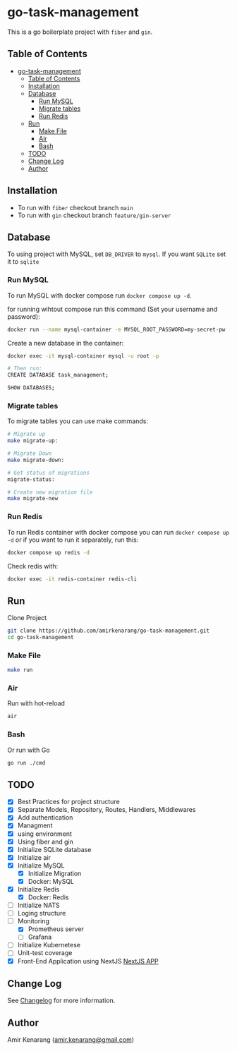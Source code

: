 # go-task-management

This is a go boilerplate project with `fiber` and `gin`.

## Table of Contents

- [go-task-management](#go-task-management)
  - [Table of Contents](#table-of-contents)
  - [Installation](#installation)
  - [Database](#database)
    - [Run MySQL](#run-mysql)
    - [Migrate tables](#migrate-tables)
    - [Run Redis](#run-redis)
  - [Run](#run)
    - [Make File](#make-file)
    - [Air](#air)
    - [Bash](#bash)
  - [TODO](#todo)
  - [Change Log](#change-log)
  - [Author](#author)

## Installation

- To run with `fiber` checkout branch `main`
- To run with `gin` checkout branch `feature/gin-server`

## Database

To using project with MySQL, set `DB_DRIVER` to `mysql`. If you want `SQLite` set it to `sqlite`

### Run MySQL

To run MySQL with docker compose run `docker compose up -d`.

for running wihtout compose run this command (Set your username and password):

```bash
docker run --name mysql-container -e MYSQL_ROOT_PASSWORD=my-secret-pw -p 3306:3306 -d mysql:latest
```

Create a new database in the container:

```bash
docker exec -it mysql-container mysql -u root -p 

# Then run:
CREATE DATABASE task_management;

SHOW DATABASES;
```

### Migrate tables

To migrate tables you can use make commands:

```bash
# Migrate up
make migrate-up:

# Migrate Down
make migrate-down:

# Get status of migrations
migrate-status:

# Create new migration file
make migrate-new
```

### Run Redis

To run Redis container with docker compose you can run `docker compose up -d` or if you want to run it separately, run this:

```bash
docker compose up redis -d
```

Check redis with:

```bash
docker exec -it redis-container redis-cli
```

## Run

Clone Project

```bash
git clone https://github.com/amirkenarang/go-task-management.git
cd go-task-management
```

### Make File

```bash
make run
```

### Air

Run with hot-reload

```bash
air
```

### Bash

Or run with Go

```bash
go run ./cmd
```

## TODO

- [x] Best Practices for project structure
- [x] Separate Models, Repository, Routes, Handlers, Middlewares
- [x] Add authentication
- [x] Managment
- [x] using environment
- [x] Using fiber and gin
- [x] Initialize SQLite database
- [x] Initialize air
- [x] Initialize MySQL
  - [x] Initialize Migration
  - [x] Docker: MySQL
- [x] Initialize Redis
  - [x] Docker: Redis
- [ ] Initialize NATS
- [ ] Loging structure
- [ ] Monitoring
  - [x] Prometheus server
  - [ ] Grafana
- [ ] Initialize Kubernetese
- [ ] Unit-test coverage
- [x] Front-End Application using NextJS [NextJS APP](https://github.com/amirkenarang/nextjs-task-management)

## Change Log

See [Changelog](CHANGELOG.md) for more information.

## Author

Amir Kenarang (<amir.kenarang@gmail.com>)
